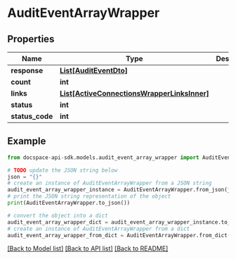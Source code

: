 # AuditEventArrayWrapper

## Properties

Name | Type | Description | Notes
------------ | ------------- | ------------- | -------------
**response** | [**List[AuditEventDto]**](AuditEventDto.md) |  | [optional] 
**count** | **int** |  | [optional] 
**links** | [**List[ActiveConnectionsWrapperLinksInner]**](ActiveConnectionsWrapperLinksInner.md) |  | [optional] 
**status** | **int** |  | [optional] 
**status_code** | **int** |  | [optional] 

## Example

```python
from docspace-api-sdk.models.audit_event_array_wrapper import AuditEventArrayWrapper

# TODO update the JSON string below
json = "{}"
# create an instance of AuditEventArrayWrapper from a JSON string
audit_event_array_wrapper_instance = AuditEventArrayWrapper.from_json(json)
# print the JSON string representation of the object
print(AuditEventArrayWrapper.to_json())

# convert the object into a dict
audit_event_array_wrapper_dict = audit_event_array_wrapper_instance.to_dict()
# create an instance of AuditEventArrayWrapper from a dict
audit_event_array_wrapper_from_dict = AuditEventArrayWrapper.from_dict(audit_event_array_wrapper_dict)
```
[[Back to Model list]](../README.md#documentation-for-models) [[Back to API list]](../README.md#documentation-for-api-endpoints) [[Back to README]](../README.md)


